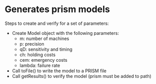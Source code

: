 # Generates prism models

Steps to create and verify for a set of parameters:

- Create Model object with the following parameters:
  - m: number of machines
  - p: precision
  - qD: sensitivity and timing
  - ch: holding costs
  - cem: emergency costs
  - lambda: failure rate
- Call toFile() to write the model to a PRISM file
- Call getResults() to verify the model (prism must be added to path)